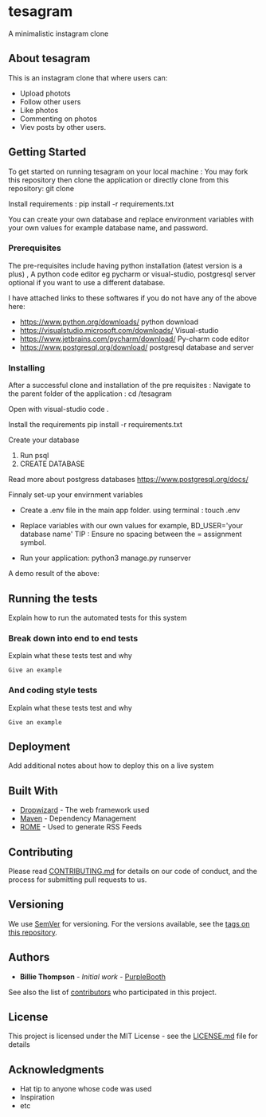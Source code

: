 # tesagram
A minimalistic instagram clone 

## About tesagram
This is an instagram clone that where users can:
* Upload photots
* Follow other users
* Like photos
* Commenting on photos
* Viev posts by other users.


## Getting Started

To get started on running tesagram on your local machine :
You may fork this repository then clone the application or directly clone from this repository:
git clone 

Install requirements : pip install -r requirements.txt

You can create your own database and replace environment variables with your own values
for example database name, and password.

### Prerequisites
The pre-requisites include having python installation (latest version is a plus) ,
A python code editor eg pycharm or visual-studio, postgresql server optional if you want to use a different database.

I have attached links to these softwares if you do not have any of the above here:

* https://www.python.org/downloads/ python download
* https://visualstudio.microsoft.com/downloads/ Visual-studio
* https://www.jetbrains.com/pycharm/download/ Py-charm code editor
* https://www.postgresql.org/download/ postgresql database and server

### Installing
After a successful clone and installation of the pre requisites :
Navigate to the parent folder of the application :
cd <location folder on your machine>/tesagram

Open with visual-studio 
code .

Install the requirements
pip install -r requirements.txt

Create your database
1. Run psql
2. CREATE DATABASE <your database name of choice> <preferred username> <preffered password>

Read more about postgress databases 
https://www.postgresql.org/docs/
  
Finnaly set-up your envirnment variables
* Create a .env file in the main app folder.
  using terminal : touch .env 
* Replace variables with our own values for example,
  BD_USER='your database name'
  TIP : Ensure no spacing between the = assignment symbol.

* Run your application:
  python3 manage.py runserver
  
A demo result of the above:
  

## Running the tests

Explain how to run the automated tests for this system

### Break down into end to end tests

Explain what these tests test and why

```
Give an example
```

### And coding style tests

Explain what these tests test and why

```
Give an example
```

## Deployment

Add additional notes about how to deploy this on a live system

## Built With

* [Dropwizard](http://www.dropwizard.io/1.0.2/docs/) - The web framework used
* [Maven](https://maven.apache.org/) - Dependency Management
* [ROME](https://rometools.github.io/rome/) - Used to generate RSS Feeds

## Contributing

Please read [CONTRIBUTING.md](https://gist.github.com/PurpleBooth/b24679402957c63ec426) for details on our code of conduct, and the process for submitting pull requests to us.

## Versioning

We use [SemVer](http://semver.org/) for versioning. For the versions available, see the [tags on this repository](https://github.com/your/project/tags). 

## Authors

* **Billie Thompson** - *Initial work* - [PurpleBooth](https://github.com/PurpleBooth)

See also the list of [contributors](https://github.com/your/project/contributors) who participated in this project.

## License

This project is licensed under the MIT License - see the [LICENSE.md](LICENSE.md) file for details

## Acknowledgments

* Hat tip to anyone whose code was used
* Inspiration
* etc

